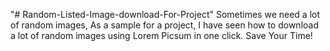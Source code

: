 "# Random-Listed-Image-download-For-Project" 
Sometimes we need a lot of random images,
As a sample for a project, I have seen how to download a lot of random images 
using Lorem Picsum in one click. 
Save Your Time!
